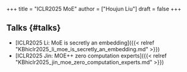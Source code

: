 +++
title = "ICLR2025 MoE"
author = ["Houjun Liu"]
draft = false
+++

## Talks {#talks}

-   [ICLR2025 Li: MoE is secretly an embedding]({{< relref "KBhiclr2025_li_moe_is_secretly_an_embedding.md" >}})
-   [ICLR2025 Jin: MOE++ zero computation experts]({{< relref "KBhiclr2025_jin_moe_zero_computation_experts.md" >}})
